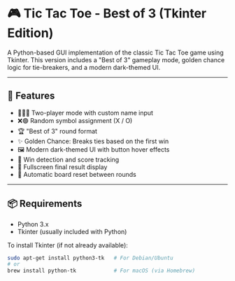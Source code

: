 # 🎮 Tic Tac Toe - Best of 3 (Tkinter Edition)

A Python-based GUI implementation of the classic Tic Tac Toe game using Tkinter. This version includes a "Best of 3" gameplay mode, golden chance logic for tie-breakers, and a modern dark-themed UI.

---

## 🧠 Features

- 🧑‍🤝‍🧑 Two-player mode with custom name input
- ❌🟢 Random symbol assignment (X / O)
- 🏆 "Best of 3" round format
- ✨ Golden Chance: Breaks ties based on the first win
- 🖼️ Modern dark-themed UI with button hover effects
- 🧠 Win detection and score tracking
- 🎉 Fullscreen final result display
- 🔁 Automatic board reset between rounds

---

## 📦 Requirements

- Python 3.x
- Tkinter (usually included with Python)

To install Tkinter (if not already available):

```bash
sudo apt-get install python3-tk   # For Debian/Ubuntu
# or
brew install python-tk            # For macOS (via Homebrew)
